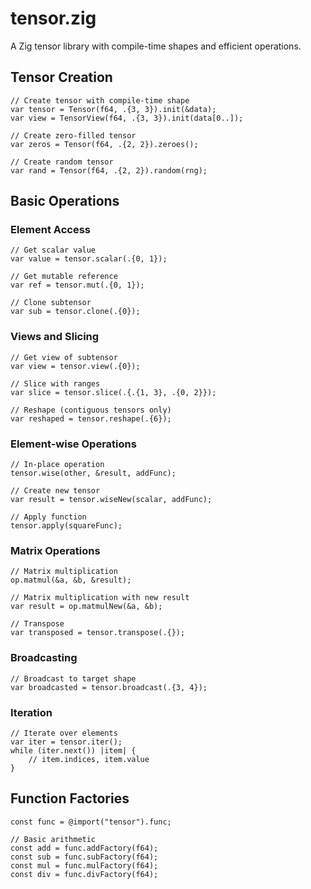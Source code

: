 # tensor.zig

A Zig tensor library with compile-time shapes and efficient operations.

## Tensor Creation

```zig
// Create tensor with compile-time shape
var tensor = Tensor(f64, .{3, 3}).init(&data);
var view = TensorView(f64, .{3, 3}).init(data[0..]);

// Create zero-filled tensor
var zeros = Tensor(f64, .{2, 2}).zeroes();

// Create random tensor
var rand = Tensor(f64, .{2, 2}).random(rng);
```

## Basic Operations

### Element Access
```zig
// Get scalar value
var value = tensor.scalar(.{0, 1});

// Get mutable reference
var ref = tensor.mut(.{0, 1});

// Clone subtensor
var sub = tensor.clone(.{0});
```

### Views and Slicing
```zig
// Get view of subtensor
var view = tensor.view(.{0});

// Slice with ranges
var slice = tensor.slice(.{.{1, 3}, .{0, 2}});

// Reshape (contiguous tensors only)
var reshaped = tensor.reshape(.{6});
```

### Element-wise Operations
```zig
// In-place operation
tensor.wise(other, &result, addFunc);

// Create new tensor
var result = tensor.wiseNew(scalar, addFunc);

// Apply function
tensor.apply(squareFunc);
```

### Matrix Operations
```zig
// Matrix multiplication
op.matmul(&a, &b, &result);

// Matrix multiplication with new result
var result = op.matmulNew(&a, &b);

// Transpose
var transposed = tensor.transpose(.{});
```

### Broadcasting
```zig
// Broadcast to target shape
var broadcasted = tensor.broadcast(.{3, 4});
```

### Iteration
```zig
// Iterate over elements
var iter = tensor.iter();
while (iter.next()) |item| {
    // item.indices, item.value
}
```

## Function Factories

```zig
const func = @import("tensor").func;

// Basic arithmetic
const add = func.addFactory(f64);
const sub = func.subFactory(f64);
const mul = func.mulFactory(f64);
const div = func.divFactory(f64);
```


